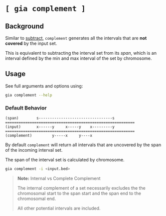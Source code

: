 # `[ gia complement ]`

## Background

Similar to [subtract](./subtract.md), `complement` generates all the intervals
that are **not covered** by the input set. 

This is equivalent to subtracting the interval set from its *span*, which is
an interval defined by the min and max interval of the set by chromosome.

## Usage

See full arguments and options using:

```bash
gia complement --help
```

### Default Behavior

```text
(span)        s---------------------------------s
==========================================================
(input)       x------y     x-----y    x---------y
==========================================================
(complement)         y-----x     y----x
```

By default `complement` will return all intervals that are uncovered by the
span of the incoming interval set.

The span of the interval set is calculated by chromosome.

```bash
gia complement -i <input.bed>
```

> **Note:** Internal vs Complete Complement
>
> The internal complement of a set necessarily excludes the the chromosomal
> start to the span start and the span end to the chromosomal end. 
> 
> All other potential intervals are included.
